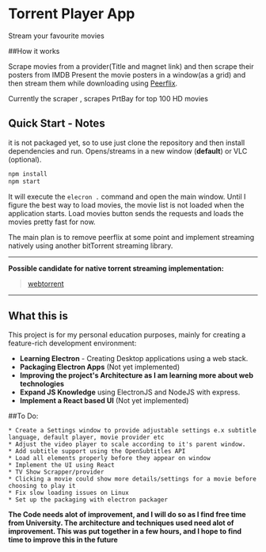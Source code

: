 # Torrent Player App
Stream your favourite movies

##How it works

Scrape movies from a provider(Title and magnet link) and then scrape their posters from IMDB
Present the movie posters in a window(as a grid) and then stream them while downloading using [Peerflix](https://www.npmjs.com/package/peerflix).

Currently the scraper , scrapes PrtBay for top 100 HD movies

## Quick Start - Notes

it is not packaged yet, so to use just clone the repository and then install dependencies and run.
Opens/streams in a new window (**default**) or VLC (optional).

```sh
npm install
npm start
```
It will execute the `elecron .` command and open the main window. Until I figure the best way to load movies, the movie list is not loaded when the application starts. Load movies button sends the requests and loads the movies pretty fast for now.
 
The main plan is to remove peerflix at some point and implement streaming natively using another bitTorrent streaming library.

---

**Possible candidate for native torrent streaming implementation:** 
> [webtorrent](https://github.com/webtorrent/webtorrent)

---

## What this is

This project is for my personal education purposes, mainly for creating a feature-rich development environment:

* **Learning Electron** - Creating Desktop applications using a web stack.
* **Packaging Electron Apps** (Not yet implemented)
* **Improving the project's Architecture as I am learning more about web technologies**
* **Expand JS Knowledge** using ElectronJS and NodeJS with express.
* **Implement a React based UI** (Not yet implemented)

##To Do:

    * Create a Settings window to provide adjustable settings e.x subtitle language, default player, movie provider etc
    * Adjust the video player to scale according to it's parent window.
    * Add subtitle support using the OpenSubtitles API
    * Load all elements properly before they appear on window
    * Implement the UI using React
    * TV Show Scrapper/provider
    * Clicking a movie could show more details/settings for a movie before choosing to play it
    * Fix slow loading issues on Linux
    * Set up the packaging with electron packager

**The Code needs alot of improvement, and I will do so as I find free time from University. The architecture and techniques used need alot of improvement. This was put together in a few hours, and I hope to find time to improve this in the future**
